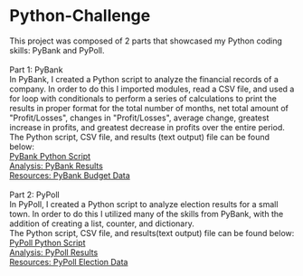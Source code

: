 # Python-Challenge
This project was composed of 2 parts that showcased my Python coding skills: PyBank and PyPoll. <br>
<br>
Part 1: PyBank <br>
In PyBank, I created a Python script to analyze the financial records of a company. In order to do this I imported modules, read a CSV file, and used a for loop with conditionals to perform a series of calculations to print the results in proper format for the total number of months, net total amount of "Profit/Losses", changes in "Profit/Losses", average change, greatest increase in profits, and greatest decrease in profits over the entire period. <br>
The Python script, CSV file, and results (text output) file can be found below:<br>
[PyBank Python Script](https://github.com/yperez0914/Python-Challenge/blob/main/PyBank/main.py) <br>
[Analysis: PyBank Results](https://github.com/yperez0914/Python-Challenge/tree/main/PyBank/Analysis) <br>
[Resources: PyBank Budget Data](https://github.com/yperez0914/Python-Challenge/blob/main/PyBank/Resources/budget_data.csv)<br>
<br>
Part 2: PyPoll <br>
In PyPoll, I created a Python script to analyze election results for a small town. In order to do this I utilized many of the skills from PyBank, with the addition of creating a list, counter, and dictionary. <br>
The Python script, CSV file, and results(text output) file can be found below:<br>
[PyPoll Python Script](https://github.com/yperez0914/Python-Challenge/blob/main/PyPoll/main.py) <br>
[Analysis: PyPoll Results](https://github.com/yperez0914/Python-Challenge/tree/main/PyPoll/Analysis) <br>
[Resources: PyPoll Election Data](https://github.com/yperez0914/Python-Challenge/blob/main/PyPoll/Resources/election_data.csv)<br>







